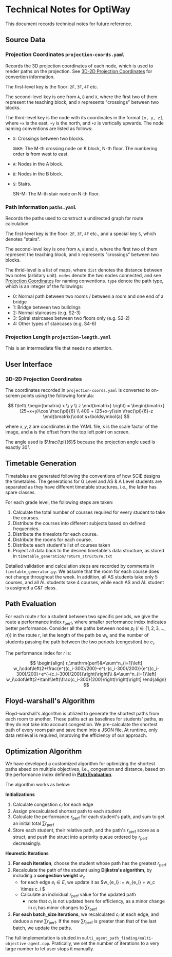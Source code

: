 # Technical Notes for OptiWay

This document records technical notes for future reference.

## Source Data

### Projection Coordinates `projection-coords.yaml`

Records the 3D projection coordinates of each node, which is used to render paths on the projection. See [3D-2D Projection Coordinates](#3d-2d-projection-coordinates) for convertion information.

The first-level key is the floor: `2F`, `3F`, `4F` etc.

The second-level key is one from `A`, `B` and `X`, where the first two of them represent the teaching block, and `X` represents "crossings" between two blocks.

The third-level key is the node with its coordinates in the format `[x, y, z]`, where `+x` is the east, `+y` is the north, and `+z` is vertically upwards. The node naming conventions are listed as follows:
- `X`: Crossings between two blocks.
 
    `XNKM`: The M-th crossing node on K block, N-th floor. The numbering order is from west to east.
- `A`: Nodes in the A block.
- `B`: Nodes in the B block.
- `S`: Stairs.

  SN-M: The M-th stair node on N-th floor.

### Path Information `paths.yaml`

Records the paths used to construct a undirected graph for route calculation.

The first-level key is the floor: `2F`, `3F`, `4F` etc., and a special key `S`, which denotes "stairs".

The second-level key is one from `A`, `B` and `X`, where the first two of them represent the teaching block, and `X` represents "crossings" between two blocks.

The thrid-level is a list of maps, where `dist` denotes the distance between two notes (arbitary unit). `nodes` denote the two nodes connected, and see [Projection Coordinates](#projection-coordinates-projection-coordsyaml) for naming conventions. `type` denote the path type, which is an integer of the followings:

- 0: Normal path between two rooms / between a room and one end of a bridge
- 1: Bridge between two buildings
- 2: Normal staircases (e.g. S2-3)
- 3: Spiral staircases between two floors only (e.g. S2-2)
- 4: Other types of staircases (e.g. S4-6)

### Projection Length `projection-length.yaml`

This is an intermediate file that needs no attention.

## User Interface

### 3D-2D Projection Coordinates

The coordinates recorded in `projection-coords.yaml` is converted to on-screen points using the following formula:

$$
f\left( \begin{bmatrix}
x \\
y \\
z
\end{bmatrix} \right) = \begin{bmatrix}
(25+x+y)\cos \frac{\pi}{6} \\
400 + (25+x-y)\sin \frac{\pi}{6}-z
\end{bmatrix}\cdot s+\boldsymbol{a}
$$

where $x, y, z$ are coordinates in the YAML file, $s$ is the scale factor of the image, and $\boldsymbol{a}$ is the offset from the top left point on screen.

The angle used is $\frac{\pi}{6}$ because the projection angle used is exactly $30°$.

## Timetable Generation

Timetables are generated following the conventions of how SCIE designs the timetables. The generations for G Level and AS & A Level students are separated as they have different timetable structures, i.e., the latter has spare classes.

For each grade level, the following steps are taken:
1. Calculate the total number of courses required for every student to take the courses.
2. Distribute the courses into different subjects based on defined frequencies.
3. Distribute the timeslots for each course.
4. Distribute the rooms for each course.
5. Distribute each student's list of courses taken
6. Project all data back to the desired timetable's data structure, as stored in `timetable_generation/return_structure.txt`

Detailed validation and calculation steps are recorded by comments in `timetable_generator.py`. We assume that the room for each course does not change throughout the week. In addition, all AS students take only 5 courses, and all AL students take 4 courses, while each AS and AL student is assigned a G&T class.


## Path Evaluation

For each route $r$ for a student between two specific periods, we give the route a performance index $r_\mathrm{perf}$, where smaller performance index indicates better performance. Consider all the paths between nodes $p_i\ (i\in\{1, 2, 3, \dots, n\})$ in the route $r$, let the length of the path be $w_i$, and the number of students passing the path between the two periods (congestion) be $c_i$.

The performance index for $r$ is:

$$
\begin{align}
r_\mathrm{perf}&=\sum^n_{i=1}\left[ w_i\cdot\left(2+\frac{e^{(c_i-300)/200}-e^{-(c_i-300)/200}}{e^{(c_i-300)/200}+e^{-(c_i-300)/200}}\right)\right]\\
&=\sum^n_{i=1}\left[ w_i\cdot\left(2+\tanh\left(\frac{c_i-300}{200}\right)\right)\right]
\end{align}
$$

## Floyd-warshall's Algorithm

Floyd-warshall's algorithm is utilized to generate the shortest paths from each room to another. These paths act as baselines for students' paths, as they do not take into account congestion. We pre-calculate the shortest path of every room pair and save them into a JSON file. At runtime, only data retrieval is required, improving the efficiency of our approach.


## Optimization Algorithm

We have developed a customized algorithm for optimizing the shortest paths absed on multiple objectives, i.e., congestion and distance, based on the performance index defined in [**Path Evaluation**](#path-evaluation). 

The algorithm works as below:

 **Initializations**
 
1. Calculate congestion $c_i$ for each edge
2. Assign precalculated shortest path to each student
3. Calculate the performance $r_\text{perf}$ for each student's path, and sum to get an initial total $\sum r_\text{perf}$
4. Store each student, their relative path, and the path's $r_\text{perf}$ score as a struct, and push the struct into a priority queue ordered by $r_\text{perf}$ decreasingly.

**Heurestic Iterations**

1. **For each iteration**, choose the student whose path has the greatest $r_\text{perf}$ 
2.  Recalculate the path of the student using **Dijkstra's algorithm**, by including a **congestion weight** $w_c$
    - for each edge $e_i \in E$, we update it as $w_{e_i} := w_{e_i} + w_c \times c_i  $
    - Calculate an individual $r_\text{perf}$ value for the updated path
      - note that $c_i$ is not updated here for efficiency, as a minor change in $c_i$ has minor changes to $\sum r_\text{perf}$
3. **For each batch_size iterations**, we recalculated $c_i$ at each edge, and deduce a new $\sum r_\text{perf}$. If the new $\sum r_\text{perf}$ is greater than that of the last batch, we update the paths.

The full implementation is studed in `multi_agent_path_finding/multi-objective-agent.cpp`. Pratically, we set the number of iterations to a very large number to let user stops it manually.
